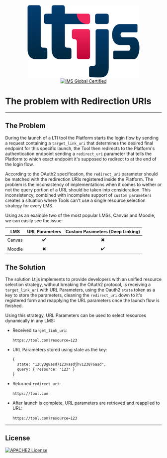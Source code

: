 

<div align="center">
	<br>
	<br>
	<a href="https://cvmcosta.github.io/ltijs"><img width="360" src="logo-300.svg"></img></a>
  <a href="https://site.imsglobal.org/certifications/coursekey/ltijs"​ target='_blank'><img width="80" src="https://www.imsglobal.org/sites/default/files/IMSconformancelogoREG.png" alt="IMS Global Certified" border="0"></img></a>
</div>


# The problem with Redirection URIs

---


## The Problem


During the launch of a LTI tool the Platform starts the login flow by sending a request containing a `target_link_uri` that determines the desired final endpoint for this specific launch, the Tool then redirects to the Platform's authentication endpoint sending a `redirect_uri` parameter that tells the Platform to which exact endpoint it's supposed to redirect to at the end of the login flow. 

According to the OAuth2 specification, the `redirect_uri` parameter should be matched with the redirection URIs registered inside the Platform. The problem is the inconsistency of implementations when it comes to wether or not the query portion of a URL should be taken into consideration. This inconsistency, combined with incomplete support of `custom parameters` creates a situation where Tools can't use a single resource selection strategy for every LMS.

Using as an example two of the most popular LMSs, Canvas and Moodle, we can easily see the issue: 


| LMS | URL Parameters | Custom Parameters (Deep Linking) |
| --------- | --------- | ------- |
| Canvas | <center>✔️</center> | <center>✖️</center> |
| Moodle | <center>✖️</center> | <center>✔️</center> |


## The Solution

The solution Ltijs implements to provide developers with an unified resource selection strategy, without breaking the OAuth2 protocol, is receiving a `target_link_uri` with URL Parameters, using the Oauth2 `state` token as a key to store the parameters, cleaning the `redirect_uri` down to it's registered form and reapplying the URL parameters once the launch flow is finished. 

Using this strategy, URL Parameters can be used to select resources dynamically in any LMS:

 - Received `target_link_uri`: 
 
    `https://tool.com?resource=123`
  
 - URL Parameters stored using state as the key: 
  
    ```
    { 
      state: "12uy3g8asd7123vasdjhv123876asd", 
      query: { resource: "123" } 
    }
    ```
 - Returned `redirect_uri`: 
    
    `https://tool.com`
 - After launch is complete, URL parameters are retrieved and reapplied to URL: 
 
    `https://tool.com?resource=123`

---

## License

[![APACHE2 License](https://img.shields.io/github/license/cvmcosta/ltijs)](LICENSE)
